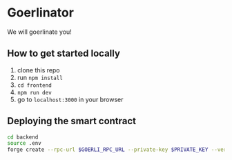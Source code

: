 # Goerlinator

We will goerlinate you!

## How to get started locally

1. clone this repo
2. run `npm install`
3. `cd frontend`
4. `npm run dev`
5. go to `localhost:3000` in your browser

## Deploying the smart contract

```bash
cd backend
source .env
forge create --rpc-url $GOERLI_RPC_URL --private-key $PRIVATE_KEY --verify --etherscan-api-key=$ETHERSCAN_API_KEY contracts/Goerlinator.sol:Goerlinator --constructor-args 1ether
```
